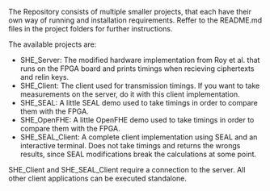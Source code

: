 The Repository consists of multiple smaller projects, that each have their own way of running and installation requirements.
Reffer to the README.md files in the project folders for further instructions.

The available projects are:
- SHE_Server: The modified hardware implementation from Roy et al. that runs on the FPGA board and prints timings when recieving ciphertexts and relin keys.
- SHE_Client: The client used for transmission timings. If you want to take measurements on the server, do it with this client implementation.
- SHE_SEAL: A little SEAL demo used to take timings in order to compare them with the FPGA.
- SHE_OpenFHE: A little OpenFHE demo used to take timings in order to compare them with the FPGA.
- SHE_SEAL_Client: A complete client implementation using SEAL and an interactive terminal. Does not take timings and returns the wrongs results, since SEAL modifications break the calculations at some point.

SHE_Client and SHE_SEAL_Client require a connection to the server. All other client applications can be executed standalone.